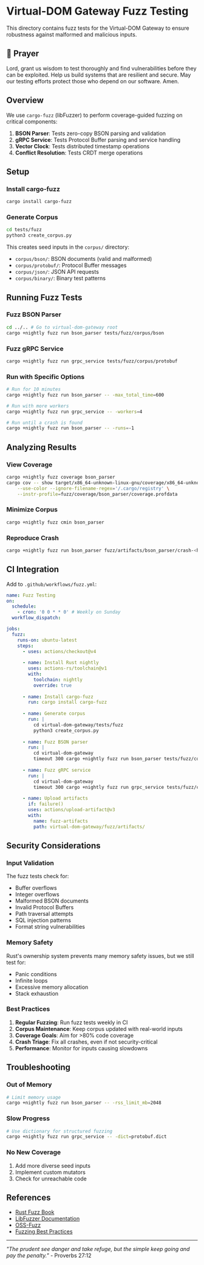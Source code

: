 # Virtual-DOM Gateway Fuzz Testing

This directory contains fuzz tests for the Virtual-DOM Gateway to ensure robustness against malformed and malicious inputs.

## 🙏 Prayer

Lord, grant us wisdom to test thoroughly and find vulnerabilities before they can be exploited. Help us build systems that are resilient and secure. May our testing efforts protect those who depend on our software. Amen.

## Overview

We use `cargo-fuzz` (libFuzzer) to perform coverage-guided fuzzing on critical components:

1. **BSON Parser**: Tests zero-copy BSON parsing and validation
2. **gRPC Service**: Tests Protocol Buffer parsing and service handling
3. **Vector Clock**: Tests distributed timestamp operations
4. **Conflict Resolution**: Tests CRDT merge operations

## Setup

### Install cargo-fuzz

```bash
cargo install cargo-fuzz
```

### Generate Corpus

```bash
cd tests/fuzz
python3 create_corpus.py
```

This creates seed inputs in the `corpus/` directory:
- `corpus/bson/`: BSON documents (valid and malformed)
- `corpus/protobuf/`: Protocol Buffer messages
- `corpus/json/`: JSON API requests
- `corpus/binary/`: Binary test patterns

## Running Fuzz Tests

### Fuzz BSON Parser

```bash
cd ../.. # Go to virtual-dom-gateway root
cargo +nightly fuzz run bson_parser tests/fuzz/corpus/bson
```

### Fuzz gRPC Service

```bash
cargo +nightly fuzz run grpc_service tests/fuzz/corpus/protobuf
```

### Run with Specific Options

```bash
# Run for 10 minutes
cargo +nightly fuzz run bson_parser -- -max_total_time=600

# Run with more workers
cargo +nightly fuzz run grpc_service -- -workers=4

# Run until a crash is found
cargo +nightly fuzz run bson_parser -- -runs=-1
```

## Analyzing Results

### View Coverage

```bash
cargo +nightly fuzz coverage bson_parser
cargo cov -- show target/x86_64-unknown-linux-gnu/coverage/x86_64-unknown-linux-gnu/release/bson_parser \
    --use-color --ignore-filename-regex='/.cargo/registry' \
    --instr-profile=fuzz/coverage/bson_parser/coverage.profdata
```

### Minimize Corpus

```bash
cargo +nightly fuzz cmin bson_parser
```

### Reproduce Crash

```bash
cargo +nightly fuzz run bson_parser fuzz/artifacts/bson_parser/crash-<hash>
```

## CI Integration

Add to `.github/workflows/fuzz.yml`:

```yaml
name: Fuzz Testing
on:
  schedule:
    - cron: '0 0 * * 0' # Weekly on Sunday
  workflow_dispatch:

jobs:
  fuzz:
    runs-on: ubuntu-latest
    steps:
      - uses: actions/checkout@v4
      
      - name: Install Rust nightly
        uses: actions-rs/toolchain@v1
        with:
          toolchain: nightly
          override: true
      
      - name: Install cargo-fuzz
        run: cargo install cargo-fuzz
      
      - name: Generate corpus
        run: |
          cd virtual-dom-gateway/tests/fuzz
          python3 create_corpus.py
      
      - name: Fuzz BSON parser
        run: |
          cd virtual-dom-gateway
          timeout 300 cargo +nightly fuzz run bson_parser tests/fuzz/corpus/bson || true
      
      - name: Fuzz gRPC service
        run: |
          cd virtual-dom-gateway
          timeout 300 cargo +nightly fuzz run grpc_service tests/fuzz/corpus/protobuf || true
      
      - name: Upload artifacts
        if: failure()
        uses: actions/upload-artifact@v3
        with:
          name: fuzz-artifacts
          path: virtual-dom-gateway/fuzz/artifacts/
```

## Security Considerations

### Input Validation

The fuzz tests check for:
- Buffer overflows
- Integer overflows
- Malformed BSON documents
- Invalid Protocol Buffers
- Path traversal attempts
- SQL injection patterns
- Format string vulnerabilities

### Memory Safety

Rust's ownership system prevents many memory safety issues, but we still test for:
- Panic conditions
- Infinite loops
- Excessive memory allocation
- Stack exhaustion

### Best Practices

1. **Regular Fuzzing**: Run fuzz tests weekly in CI
2. **Corpus Maintenance**: Keep corpus updated with real-world inputs
3. **Coverage Goals**: Aim for >80% code coverage
4. **Crash Triage**: Fix all crashes, even if not security-critical
5. **Performance**: Monitor for inputs causing slowdowns

## Troubleshooting

### Out of Memory

```bash
# Limit memory usage
cargo +nightly fuzz run bson_parser -- -rss_limit_mb=2048
```

### Slow Progress

```bash
# Use dictionary for structured fuzzing
cargo +nightly fuzz run grpc_service -- -dict=protobuf.dict
```

### No New Coverage

1. Add more diverse seed inputs
2. Implement custom mutators
3. Check for unreachable code

## References

- [Rust Fuzz Book](https://rust-fuzz.github.io/book/)
- [LibFuzzer Documentation](https://llvm.org/docs/LibFuzzer.html)
- [OSS-Fuzz](https://github.com/google/oss-fuzz)
- [Fuzzing Best Practices](https://google.github.io/clusterfuzz/reference/best-practices/)

---

*"The prudent see danger and take refuge, but the simple keep going and pay the penalty."* - Proverbs 27:12